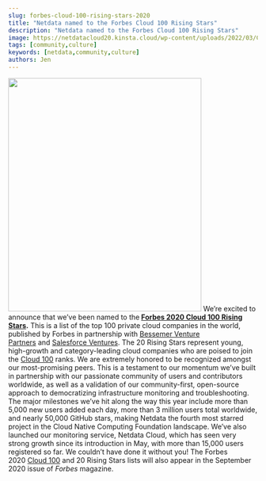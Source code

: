 ```yaml
---
slug: forbes-cloud-100-rising-stars-2020
title: "Netdata named to the Forbes Cloud 100 Rising Stars"
description: "Netdata named to the Forbes Cloud 100 Rising Stars"
image: https://netdatacloud20.kinsta.cloud/wp-content/uploads/2022/03/Cloud1002020-RisingStars-SMALL.png
tags: [community,culture]
keywords: [netdata,community,culture]
authors: Jen
---
```


<!--truncate-->

<img class=" wp-image-16648 alignleft" src="https://netdatacloud20.kinsta.cloud/wp-content/uploads/2022/03/Cloud1002020-RisingStars-SMALL.png" alt="" width="390" height="471" />
We’re excited to announce that we’ve been named to the<strong> <a title="Forbes 2020 Cloud 100 Rising Stars" href="https://www.forbes.com/sites/kenrickcai/2020/09/16/cloud-100-rising-stars-2020/" target="_blank" rel="noopener noreferrer">Forbes 2020 Cloud 100 Rising Stars</a>.</strong> This is a list of the top 100 private cloud companies in the world, published by Forbes in partnership with <a title="Bessemer Venture Partners" href="https://www.bvp.com/" target="_blank" rel="noopener noreferrer">Bessemer Venture Partners</a> and <a title="Salesforce Ventures" href="https://www.salesforce.com/company/ventures/" target="_blank" rel="noopener noreferrer">Salesforce Ventures</a>. The 20 Rising Stars represent young, high-growth and category-leading cloud companies who are poised to join the <a title="Cloud 100" href="https://www.forbes.com/cloud100/" target="_blank" rel="noopener noreferrer">Cloud 100</a> ranks.
We are extremely honored to be recognized amongst our most-promising peers. This is a testament to our momentum we’ve built in partnership with our passionate community of users and contributors worldwide, as well as a validation of our community-first, open-source approach to democratizing infrastructure monitoring and troubleshooting.
The major milestones we’ve hit along the way this year include more than 5,000 new users added each day, more than 3 million users total worldwide, and nearly 50,000 GitHub stars, making Netdata the fourth most starred project in the Cloud Native Computing Foundation landscape. We’ve also launched our monitoring service, Netdata Cloud, which has seen very strong growth since its introduction in May, with more than 15,000 users registered so far. We couldn’t have done it without you!
The Forbes 2020 <a title="Cloud 100" href="https://www.forbes.com/cloud100" target="_blank" rel="noopener noreferrer">Cloud 100</a> and 20 Rising Stars lists will also appear in the September 2020 issue of <em>Forbes</em> magazine.
